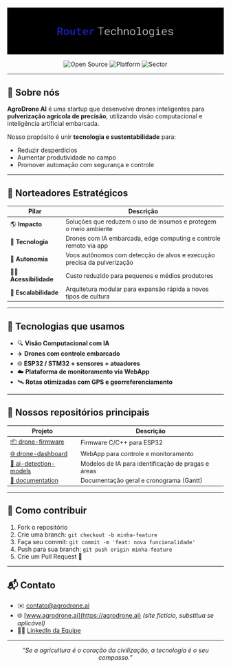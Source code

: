 <p align="center">
  <img
    src="https://raw.githubusercontent.com/Router-Tech/.github/main/assets/banner-router.jpg"
    alt="Banner da Router-Tech"
    style="max-width: 100%; height: auto; display: block; margin: 0 auto;" />
</p>


<p align="center">
  <img alt="Open Source" src="https://img.shields.io/badge/open%20source-yes-%231d1dc8">
  <img alt="Platform" src="https://img.shields.io/badge/platform-embedded-%231d1dc8">
  <img alt="Sector" src="https://img.shields.io/badge/sector-agriculture-%231d1dc8">
</p>



---

## 🚀 Sobre nós

**AgroDrone AI** é uma startup que desenvolve drones inteligentes para **pulverização agrícola de precisão**, utilizando visão computacional e inteligência artificial embarcada.

Nosso propósito é unir **tecnologia e sustentabilidade** para:
- Reduzir desperdícios
- Aumentar produtividade no campo
- Promover automação com segurança e controle

---

## 🎯 Norteadores Estratégicos

| Pilar             | Descrição                                                                 |
|------------------|---------------------------------------------------------------------------|
| 🌎 **Impacto**    | Soluções que reduzem o uso de insumos e protegem o meio ambiente          |
| 🤖 **Tecnologia** | Drones com IA embarcada, edge computing e controle remoto via app         |
| 📡 **Autonomia**  | Voos autônomos com detecção de alvos e execução precisa da pulverização   |
| 👨‍🌾 **Acessibilidade** | Custo reduzido para pequenos e médios produtores                       |
| 🚀 **Escalabilidade** | Arquitetura modular para expansão rápida a novos tipos de cultura     |

---

## 🧠 Tecnologias que usamos

- 🔍 **Visão Computacional com IA**
- ✈️ **Drones com controle embarcado**
- 🌐 **ESP32 / STM32 + sensores + atuadores**
- ☁️ **Plataforma de monitoramento via WebApp**
- 🛰️ **Rotas otimizadas com GPS e georreferenciamento**

---

## 📂 Nossos repositórios principais

| Projeto                     | Descrição                                     |
|-----------------------------|-----------------------------------------------|
| [📦 drone-firmware](https://github.com/agrodrone-ai/drone-firmware) | Firmware C/C++ para ESP32 |
| [🌐 drone-dashboard](https://github.com/agrodrone-ai/drone-dashboard) | WebApp para controle e monitoramento |
| [🧠 ai-detection-models](https://github.com/agrodrone-ai/ai-detection-models) | Modelos de IA para identificação de pragas e áreas |
| [📘 documentation](https://github.com/agrodrone-ai/documentation) | Documentação geral e cronograma (Gantt) |

---

## 🤝 Como contribuir

1. Fork o repositório
2. Crie uma branch: `git checkout -b minha-feature`
3. Faça seu commit: `git commit -m 'feat: nova funcionalidade'`
4. Push para sua branch: `git push origin minha-feature`
5. Crie um Pull Request 🚀

---

## 📬 Contato

- ✉️ contato@agrodrone.ai
- 🌐 [www.agrodrone.ai](https://agrodrone.ai) *(site fictício, substitua se aplicável)*
- 🧑‍💼 [LinkedIn da Equipe](https://linkedin.com/company/agrodrone-ai)

---

<p align="center">
  <em>“Se a agricultura é o coração da civilização, a tecnologia é o seu compasso.”</em>
</p>
